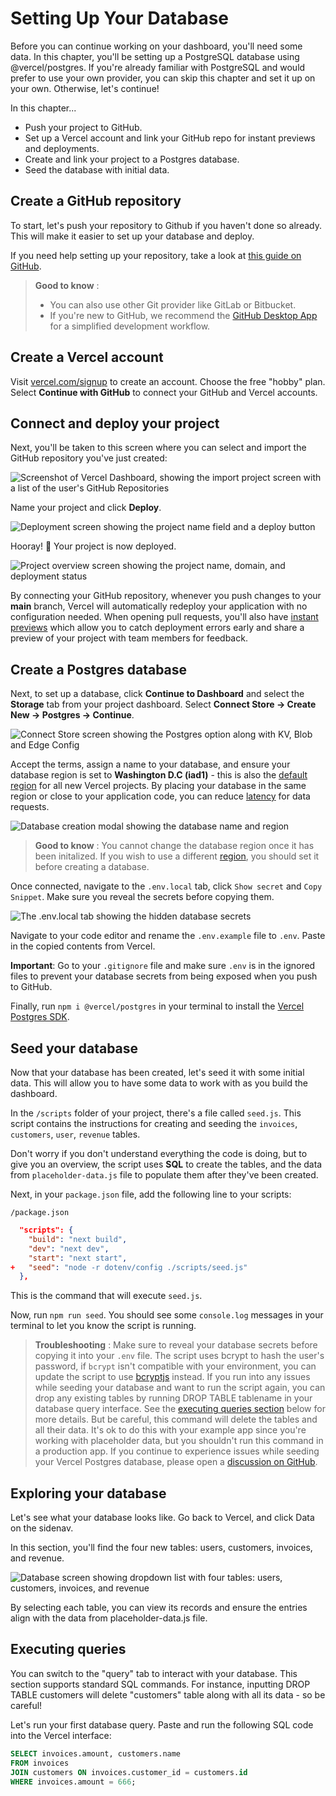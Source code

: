 # Setting Up Your Database

Before you can continue working on your dashboard, you'll need some data. In this chapter, you'll be setting up a PostgreSQL database using @vercel/postgres. If you're already familiar with PostgreSQL and would prefer to use your own provider, you can skip this chapter and set it up on your own. Otherwise, let's continue!

In this chapter...

- Push your project to GitHub.
- Set up a Vercel account and link your GitHub repo for instant previews and deployments.
- Create and link your project to a Postgres database.
- Seed the database with initial data.

## Create a GitHub repository

To start, let's push your repository to Github if you haven't done so already. This will make it easier to set up your database and deploy.

If you need help setting up your repository, take a look at [this guide on GitHub](https://help.github.com/en/github/getting-started-with-github/create-a-repo).

> **Good to know** :
>
> - You can also use other Git provider like GitLab or Bitbucket.
> - If you're new to GitHub, we recommend the [GitHub Desktop App](https://desktop.github.com/) for a simplified development workflow.

## Create a Vercel account

Visit [vercel.com/signup](https://vercel.com/signup) to create an account. Choose the free "hobby" plan. Select **Continue with GitHub** to connect your GitHub and Vercel accounts.

## Connect and deploy your project

Next, you'll be taken to this screen where you can select and import the GitHub repository you've just created:

![Screenshot of Vercel Dashboard, showing the import project screen with a list of the user's GitHub Repositories](/_images/import-git-repo.avif)

Name your project and click **Deploy**.

![Deployment screen showing the project name field and a deploy button](/_images/configure-project.avif)

Hooray! 🎉 Your project is now deployed.

![Project overview screen showing the project name, domain, and deployment status](/_images/deployed-project.avif)

By connecting your GitHub repository, whenever you push changes to your **main** branch, Vercel will automatically redeploy your application with no configuration needed. When opening pull requests, you'll also have [instant previews](https://vercel.com/docs/deployments/preview-deployments#preview-urls) which allow you to catch deployment errors early and share a preview of your project with team members for feedback.

## Create a Postgres database

Next, to set up a database, click **Continue to Dashboard** and select the **Storage** tab from your project dashboard. Select **Connect Store → Create New → Postgres → Continue**.

![Connect Store screen showing the Postgres option along with KV, Blob and Edge Config](/_images/create-database.avif)

Accept the terms, assign a name to your database, and ensure your database region is set to **Washington D.C (iad1)** - this is also the [default region](https://vercel.com/docs/functions/serverless-functions/regions#select-a-default-serverless-region) for all new Vercel projects. By placing your database in the same region or close to your application code, you can reduce [latency](https://developer.mozilla.org/en-US/docs/Web/Performance/Understanding_latency) for data requests.

![Database creation modal showing the database name and region](/_images/database-region.avif)

> **Good to know** :
> You cannot change the database region once it has been initalized. If you wish to use a different [region](https://vercel.com/docs/storage/vercel-postgres/limits#supported-regions), you should set it before creating a database.

Once connected, navigate to the `.env.local` tab, click `Show secret` and `Copy Snippet`. Make sure you reveal the secrets before copying them.

![The .env.local tab showing the hidden database secrets](/_images/database-dashboard.avif)

Navigate to your code editor and rename the `.env.example` file to `.env`. Paste in the copied contents from Vercel.

**Important**: Go to your `.gitignore` file and make sure `.env` is in the ignored files to prevent your database secrets from being exposed when you push to GitHub.

Finally, run `npm i @vercel/postgres` in your terminal to install the [Vercel Postgres SDK](https://vercel.com/docs/storage/vercel-postgres/sdk).

## Seed your database

Now that your database has been created, let's seed it with some initial data. This will allow you to have some data to work with as you build the dashboard.

In the `/scripts` folder of your project, there's a file called `seed.js`. This script contains the instructions for creating and seeding the `invoices`, `customers`, `user`, `revenue` tables.

Don't worry if you don't understand everything the code is doing, but to give you an overview, the script uses **SQL** to create the tables, and the data from `placeholder-data.js` file to populate them after they've been created.

Next, in your `package.json` file, add the following line to your scripts:

`/package.json`

```json diff
  "scripts": {
    "build": "next build",
    "dev": "next dev",
    "start": "next start",
+   "seed": "node -r dotenv/config ./scripts/seed.js"
  },
```

This is the command that will execute `seed.js`.

Now, run `npm run seed`. You should see some `console.log` messages in your terminal to let you know the script is running.

> **Troubleshooting** :
> Make sure to reveal your database secrets before copying it into your `.env` file.
> The script uses bcrypt to hash the user's password, if `bcrypt` isn't compatible with your environment, you can update the script to use [bcryptjs](https://www.npmjs.com/package/bcryptjs) instead.
> If you run into any issues while seeding your database and want to run the script again, you can drop any existing tables by running DROP TABLE tablename in your database query interface. See the [executing queries section](https://nextjs.org/learn/dashboard-app/setting-up-your-database#executing-queries) below for more details. But be careful, this command will delete the tables and all their data. It's ok to do this with your example app since you're working with placeholder data, but you shouldn't run this command in a production app.
> If you continue to experience issues while seeding your Vercel Postgres database, please open a [discussion on GitHub](https://github.com/vercel/next-learn/issues).

## Exploring your database

Let's see what your database looks like. Go back to Vercel, and click Data on the sidenav.

In this section, you'll find the four new tables: users, customers, invoices, and revenue.

![Database screen showing dropdown list with four tables: users, customers, invoices, and revenue](/_images/database-tables.avif)

By selecting each table, you can view its records and ensure the entries align with the data from placeholder-data.js file.

## Executing queries

You can switch to the "query" tab to interact with your database. This section supports standard SQL commands. For instance, inputting DROP TABLE customers will delete "customers" table along with all its data - so be careful!

Let's run your first database query. Paste and run the following SQL code into the Vercel interface:

```sql
SELECT invoices.amount, customers.name
FROM invoices
JOIN customers ON invoices.customer_id = customers.id
WHERE invoices.amount = 666;
```
